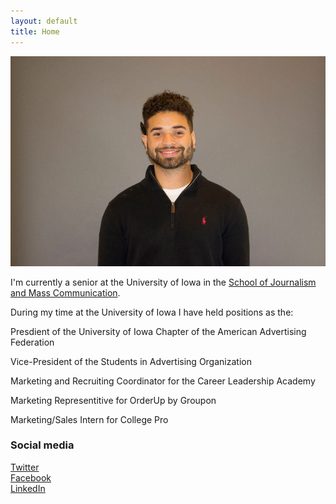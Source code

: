 ```yaml
---
layout: default
title: Home
---
```


![logo](public/ProPicture.jpg)

I'm currently a senior at the University of Iowa in the [School of Journalism and Mass Communication](https://clas.uiowa.edu/sjmc/profiles/estevan-dixon).

During my time at the University of Iowa I have held positions as the: 

Presdient of the University of Iowa Chapter of the American Advertising Federation 

Vice-President of the Students in Advertising Organization

Marketing and Recruiting Coordinator for the Career Leadership Academy

Marketing Representitive for OrderUp by Groupon

Marketing/Sales Intern for College Pro 

### Social media

<!-- go to http://fontawesome.io/icons/ to see more icons -->
<p class="social-icons">
<a href="http://twitter.com/iamEstevan"><i class="fa fa-twitter-square" aria-hidden="true"></i>Twitter</a>
<br>
<a href="http://facebook.com/estevand1"><i class="fa fa-facebook-square" aria-hidden="true"></i>Facebook</a>
<br>
<a href="http://linkedin.com/in/estevan-dixon-61b947b6"><i class="fa fa-linkedin-square" aria-hidden="true"></i>LinkedIn</a>
</p>
 
